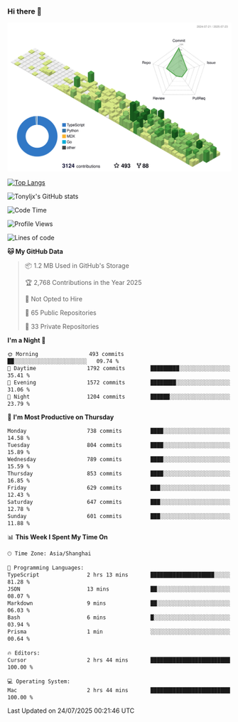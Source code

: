 ### Hi there 👋

![](./profile-3d-contrib/profile-green-animate.svg)

 

[![Top Langs](https://github-readme-stats.vercel.app/api/top-langs/?username=tonyljx)](https://github.com/anuraghazra/github-readme-stats)

![Tonyljx's GitHub stats](https://github-readme-stats.vercel.app/api?username=tonyljx&theme=default&show_icons=true)

 

<!--START_SECTION:waka-->
![Code Time](http://img.shields.io/badge/Code%20Time-1%2C390%20hrs%2010%20mins-blue)

![Profile Views](http://img.shields.io/badge/Profile%20Views-4-blue)

![Lines of code](https://img.shields.io/badge/From%20Hello%20World%20I%27ve%20Written-2.1%20million%20lines%20of%20code-blue)

**🐱 My GitHub Data** 

> 📦 1.2 MB Used in GitHub's Storage 
 > 
> 🏆 2,768 Contributions in the Year 2025
 > 
> 🚫 Not Opted to Hire
 > 
> 📜 65 Public Repositories 
 > 
> 🔑 33 Private Repositories 
 > 
**I'm a Night 🦉** 

```text
🌞 Morning                493 commits         ██░░░░░░░░░░░░░░░░░░░░░░░   09.74 % 
🌆 Daytime                1792 commits        █████████░░░░░░░░░░░░░░░░   35.41 % 
🌃 Evening                1572 commits        ████████░░░░░░░░░░░░░░░░░   31.06 % 
🌙 Night                  1204 commits        ██████░░░░░░░░░░░░░░░░░░░   23.79 % 
```
📅 **I'm Most Productive on Thursday** 

```text
Monday                   738 commits         ████░░░░░░░░░░░░░░░░░░░░░   14.58 % 
Tuesday                  804 commits         ████░░░░░░░░░░░░░░░░░░░░░   15.89 % 
Wednesday                789 commits         ████░░░░░░░░░░░░░░░░░░░░░   15.59 % 
Thursday                 853 commits         ████░░░░░░░░░░░░░░░░░░░░░   16.85 % 
Friday                   629 commits         ███░░░░░░░░░░░░░░░░░░░░░░   12.43 % 
Saturday                 647 commits         ███░░░░░░░░░░░░░░░░░░░░░░   12.78 % 
Sunday                   601 commits         ███░░░░░░░░░░░░░░░░░░░░░░   11.88 % 
```


📊 **This Week I Spent My Time On** 

```text
🕑︎ Time Zone: Asia/Shanghai

💬 Programming Languages: 
TypeScript               2 hrs 13 mins       ████████████████████░░░░░   81.28 % 
JSON                     13 mins             ██░░░░░░░░░░░░░░░░░░░░░░░   08.07 % 
Markdown                 9 mins              ██░░░░░░░░░░░░░░░░░░░░░░░   06.03 % 
Bash                     6 mins              █░░░░░░░░░░░░░░░░░░░░░░░░   03.94 % 
Prisma                   1 min               ░░░░░░░░░░░░░░░░░░░░░░░░░   00.64 % 

🔥 Editors: 
Cursor                   2 hrs 44 mins       █████████████████████████   100.00 % 

💻 Operating System: 
Mac                      2 hrs 44 mins       █████████████████████████   100.00 % 
```


 Last Updated on 24/07/2025 00:21:46 UTC
<!--END_SECTION:waka-->
